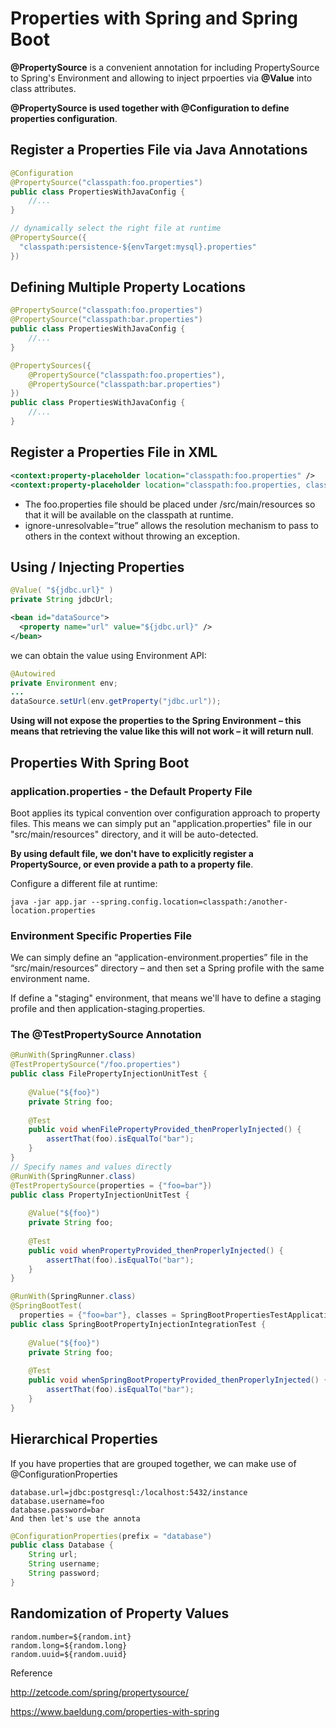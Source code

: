 # Properties with Spring and Spring Boot

**@PropertySource** is a convenient annotation for including PropertySource to Spring's Environment and allowing to inject prpoerties via **@Value** into class attributes.

**@PropertySource is used together with @Configuration to define properties configuration**.

## Register a Properties File via Java Annotations
```java
@Configuration
@PropertySource("classpath:foo.properties")
public class PropertiesWithJavaConfig {
    //...
}

// dynamically select the right file at runtime
@PropertySource({ 
  "classpath:persistence-${envTarget:mysql}.properties"
})
```

## Defining Multiple Property Locations
```java
@PropertySource("classpath:foo.properties")
@PropertySource("classpath:bar.properties")
public class PropertiesWithJavaConfig {
    //...
}

@PropertySources({
    @PropertySource("classpath:foo.properties"),
    @PropertySource("classpath:bar.properties")
})
public class PropertiesWithJavaConfig {
    //...
}
```

## Register a Properties File in XML

```xml
<context:property-placeholder location="classpath:foo.properties" />
<context:property-placeholder location="classpath:foo.properties, classpath:bar.properties"/>
```

* The foo.properties file should be placed under /src/main/resources so that it will be available on the classpath at runtime.
* ignore-unresolvable=”true” allows the resolution mechanism to pass to others in the context without throwing an exception.
  
## Using / Injecting Properties

```java
@Value( "${jdbc.url}" )
private String jdbcUrl;
```

```xml
<bean id="dataSource">
  <property name="url" value="${jdbc.url}" />
</bean>
```

we can obtain the value using Environment API:
```java
@Autowired
private Environment env;
...
dataSource.setUrl(env.getProperty("jdbc.url"));
```

**Using <property-placeholder> will not expose the properties to the Spring Environment – this means that retrieving the value like this will not work – it will return null**.

## Properties With Spring Boot

### application.properties - the Default Property File

Boot applies its typical convention over configuration approach to property files. This means we can simply put an "application.properties" file in our "src/main/resources" directory, and it will be auto-detected.

**By using default file, we don't have to explicitly register a PropertySource, or even provide a path to a property file**.

Configure a different file at runtime:
```
java -jar app.jar --spring.config.location=classpath:/another-location.properties
```

### Environment Specific Properties File

We can simply define an “application-environment.properties” file in the “src/main/resources” directory – and then set a Spring profile with the same environment name.

If define a "staging" environment, that means we'll have to define a staging profile and then application-staging.properties.

### The @TestPropertySource Annotation
```java
@RunWith(SpringRunner.class)
@TestPropertySource("/foo.properties")
public class FilePropertyInjectionUnitTest {
 
    @Value("${foo}")
    private String foo;
 
    @Test
    public void whenFilePropertyProvided_thenProperlyInjected() {
        assertThat(foo).isEqualTo("bar");
    }
}
// Specify names and values directly
@RunWith(SpringRunner.class)
@TestPropertySource(properties = {"foo=bar"})
public class PropertyInjectionUnitTest {
 
    @Value("${foo}")
    private String foo;
 
    @Test
    public void whenPropertyProvided_thenProperlyInjected() {
        assertThat(foo).isEqualTo("bar");
    }
}

@RunWith(SpringRunner.class)
@SpringBootTest(
  properties = {"foo=bar"}, classes = SpringBootPropertiesTestApplication.class)
public class SpringBootPropertyInjectionIntegrationTest {
 
    @Value("${foo}")
    private String foo;
 
    @Test
    public void whenSpringBootPropertyProvided_thenProperlyInjected() {
        assertThat(foo).isEqualTo("bar");
    }
}
```

## Hierarchical Properties

If you have properties that are grouped together, we can make use of @ConfigurationProperties
```
database.url=jdbc:postgresql:/localhost:5432/instance
database.username=foo
database.password=bar
And then let's use the annota
```

```java
@ConfigurationProperties(prefix = "database")
public class Database {
    String url;
    String username;
    String password;
}
```

## Randomization of Property Values
```
random.number=${random.int}
random.long=${random.long}
random.uuid=${random.uuid}
```

Reference

http://zetcode.com/spring/propertysource/

https://www.baeldung.com/properties-with-spring
